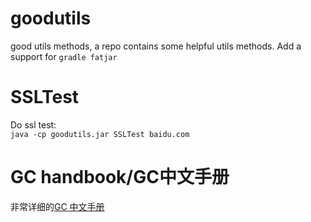 # goodutils
good utils methods, a repo contains some helpful utils methods.
Add a support for 
`gradle fatjar`

# SSLTest
Do ssl test:<br>
`java -cp goodutils.jar SSLTest baidu.com`

# GC handbook/GC中文手册
非常详细的[GC 中文手册](gc_handbook_zh.md)